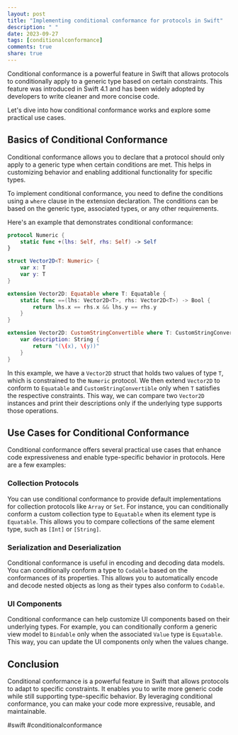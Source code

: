 ```yaml
---
layout: post
title: "Implementing conditional conformance for protocols in Swift"
description: " "
date: 2023-09-27
tags: [conditionalconformance]
comments: true
share: true
---
```


Conditional conformance is a powerful feature in Swift that allows protocols to conditionally apply to a generic type based on certain constraints. This feature was introduced in Swift 4.1 and has been widely adopted by developers to write cleaner and more concise code.

Let's dive into how conditional conformance works and explore some practical use cases.

## Basics of Conditional Conformance

Conditional conformance allows you to declare that a protocol should only apply to a generic type when certain conditions are met. This helps in customizing behavior and enabling additional functionality for specific types.

To implement conditional conformance, you need to define the conditions using a `where` clause in the extension declaration. The conditions can be based on the generic type, associated types, or any other requirements.

Here's an example that demonstrates conditional conformance:

```swift
protocol Numeric {
    static func +(lhs: Self, rhs: Self) -> Self
}

struct Vector2D<T: Numeric> {
    var x: T
    var y: T
}

extension Vector2D: Equatable where T: Equatable {
    static func ==(lhs: Vector2D<T>, rhs: Vector2D<T>) -> Bool {
        return lhs.x == rhs.x && lhs.y == rhs.y
    }
}

extension Vector2D: CustomStringConvertible where T: CustomStringConvertible {
    var description: String {
        return "(\(x), \(y))"
    }
}
```

In this example, we have a `Vector2D` struct that holds two values of type `T`, which is constrained to the `Numeric` protocol. We then extend `Vector2D` to conform to `Equatable` and `CustomStringConvertible` only when `T` satisfies the respective constraints. This way, we can compare two `Vector2D` instances and print their descriptions only if the underlying type supports those operations.

## Use Cases for Conditional Conformance

Conditional conformance offers several practical use cases that enhance code expressiveness and enable type-specific behavior in protocols. Here are a few examples:

### Collection Protocols

You can use conditional conformance to provide default implementations for collection protocols like `Array` or `Set`. For instance, you can conditionally conform a custom collection type to `Equatable` when its element type is `Equatable`. This allows you to compare collections of the same element type, such as `[Int]` or `[String]`.

### Serialization and Deserialization

Conditional conformance is useful in encoding and decoding data models. You can conditionally conform a type to `Codable` based on the conformances of its properties. This allows you to automatically encode and decode nested objects as long as their types also conform to `Codable`.

### UI Components

Conditional conformance can help customize UI components based on their underlying types. For example, you can conditionally conform a generic view model to `Bindable` only when the associated `Value` type is `Equatable`. This way, you can update the UI components only when the values change.

## Conclusion

Conditional conformance is a powerful feature in Swift that allows protocols to adapt to specific constraints. It enables you to write more generic code while still supporting type-specific behavior. By leveraging conditional conformance, you can make your code more expressive, reusable, and maintainable.

#swift #conditionalconformance